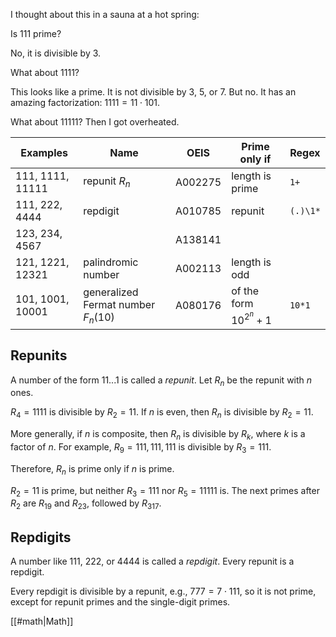 I thought about this in a sauna at a hot spring:

Is 111 prime?

No, it is divisible by 3.

What about 1111?

This looks like a prime. It is not divisible by 3, 5, or 7. But no. It has an amazing factorization: $1111 = 11 \cdot 101$.

What about 11111? Then I got overheated.

| Examples         | Name                                | OEIS    | Prime only if              | Regex    |
|------------------|-------------------------------------|---------|----------------------------|----------|
| 111, 1111, 11111 | repunit $R_n$                       | A002275 | length is prime            | `1+`     |
| 111, 222, 4444   | repdigit                            | A010785 | repunit                    | `(.)\1*` |
| 123, 234, 4567   |                                     | A138141 |                            |          |
| 121, 1221, 12321 | palindromic number                  | A002113 | length is odd              |          |
| 101, 1001, 10001 | generalized Fermat number $F_n(10)$ | A080176 | of the form $10^{2^n} + 1$ | `10*1`   |

## Repunits

A number of the form $11...1$ is called a <dfn>repunit</dfn>. Let $R_n$ be the repunit with $n$ ones.

$R_4 = 1111$ is divisible by $R_2 = 11$. If $n$ is even, then $R_n$ is divisible by $R_2 = 11$.

More generally, if $n$ is composite, then $R_n$ is divisible by $R_k$, where $k$ is a factor of $n$. For example, $R_9 = 111,111,111$ is divisible by $R_3 = 111$.

Therefore, $R_n$ is prime only if $n$ is prime.

$R_2 = 11$ is prime, but neither $R_3 = 111$ nor $R_5 = 11111$ is. The next primes after $R_2$ are $R_{19}$ and $R_{23}$, followed by $R_{317}$.

## Repdigits

A number like 111, 222, or 4444 is called a <dfn>repdigit</dfn>. Every repunit is a repdigit.

Every repdigit is divisible by a repunit, e.g., $777 = 7 \cdot 111$, so it is not prime, except for repunit primes and the single-digit primes.

[[#math|Math]]
